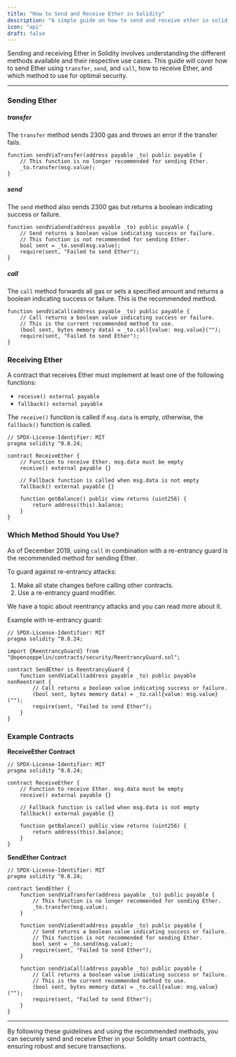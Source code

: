 ```yaml
---
title: "How to Send and Receive Ether in Solidity"
description: "A simple guide on how to send and receive ether in solidity."
icon: "api"
draft: false
---
```


Sending and receiving Ether in Solidity involves understanding the different methods available and their respective use cases. This guide will cover how to send Ether using `transfer`, `send`, and `call`, how to receive Ether, and which method to use for optimal security.

---

### Sending Ether

##### transfer

The `transfer` method sends 2300 gas and throws an error if the transfer fails.

```solidity
function sendViaTransfer(address payable _to) public payable {
    // This function is no longer recommended for sending Ether.
    _to.transfer(msg.value);
}
```

##### send

The `send` method also sends 2300 gas but returns a boolean indicating success or failure.

```solidity
function sendViaSend(address payable _to) public payable {
    // Send returns a boolean value indicating success or failure.
    // This function is not recommended for sending Ether.
    bool sent = _to.send(msg.value);
    require(sent, "Failed to send Ether");
}
```

##### call

The `call` method forwards all gas or sets a specified amount and returns a boolean indicating success or failure. This is the recommended method.

```solidity
function sendViaCall(address payable _to) public payable {
    // Call returns a boolean value indicating success or failure.
    // This is the current recommended method to use.
    (bool sent, bytes memory data) = _to.call{value: msg.value}("");
    require(sent, "Failed to send Ether");
}
```

### Receiving Ether

A contract that receives Ether must implement at least one of the following functions:

- `receive() external payable`
- `fallback() external payable`

The `receive()` function is called if `msg.data` is empty, otherwise, the `fallback()` function is called.

```solidity
// SPDX-License-Identifier: MIT
pragma solidity ^0.8.24;

contract ReceiveEther {
    // Function to receive Ether. msg.data must be empty
    receive() external payable {}

    // Fallback function is called when msg.data is not empty
    fallback() external payable {}

    function getBalance() public view returns (uint256) {
        return address(this).balance;
    }
}
```

### Which Method Should You Use?

As of December 2019, using `call` in combination with a re-entrancy guard is the recommended method for sending Ether.

To guard against re-entrancy attacks:

1. Make all state changes before calling other contracts.
2. Use a re-entrancy guard modifier.

We have a topic about reentrancy attacks and you can read more about it.

Example with re-entrancy guard:

```solidity
// SPDX-License-Identifier: MIT
pragma solidity ^0.8.24;

import {ReentrancyGuard} from "@openzeppelin/contracts/security/ReentrancyGuard.sol";

contract SendEther is ReentrancyGuard {
    function sendViaCall(address payable _to) public payable nonReentrant {
        // Call returns a boolean value indicating success or failure.
        (bool sent, bytes memory data) = _to.call{value: msg.value}("");
        require(sent, "Failed to send Ether");
    }
}
```

### Example Contracts

**ReceiveEther Contract**

```solidity
// SPDX-License-Identifier: MIT
pragma solidity ^0.8.24;

contract ReceiveEther {
    // Function to receive Ether. msg.data must be empty
    receive() external payable {}

    // Fallback function is called when msg.data is not empty
    fallback() external payable {}

    function getBalance() public view returns (uint256) {
        return address(this).balance;
    }
}
```

**SendEther Contract**

```solidity
// SPDX-License-Identifier: MIT
pragma solidity ^0.8.24;

contract SendEther {
    function sendViaTransfer(address payable _to) public payable {
        // This function is no longer recommended for sending Ether.
        _to.transfer(msg.value);
    }

    function sendViaSend(address payable _to) public payable {
        // Send returns a boolean value indicating success or failure.
        // This function is not recommended for sending Ether.
        bool sent = _to.send(msg.value);
        require(sent, "Failed to send Ether");
    }

    function sendViaCall(address payable _to) public payable {
        // Call returns a boolean value indicating success or failure.
        // This is the current recommended method to use.
        (bool sent, bytes memory data) = _to.call{value: msg.value}("");
        require(sent, "Failed to send Ether");
    }
}
```

---

By following these guidelines and using the recommended methods, you can securely send and receive Ether in your Solidity smart contracts, ensuring robust and secure transactions.